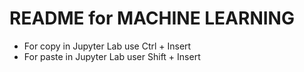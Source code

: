 # README for MACHINE LEARNING
- For copy in Jupyter Lab use Ctrl + Insert
- For paste in Jupyter Lab user Shift + Insert
